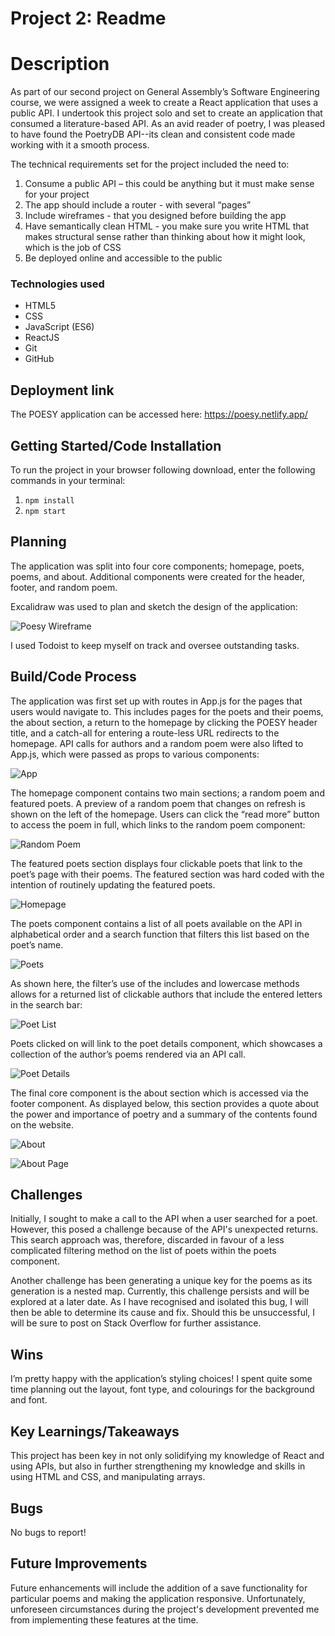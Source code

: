 # Project 2: Readme

# Description

As part of our second project on General Assembly’s Software Engineering course, we were assigned a week to create a React application that uses a public API. I undertook this project solo and set to create an application that consumed a literature-based API. As an avid reader of poetry, I was pleased to have found the PoetryDB API--its clean and consistent code made working with it a smooth process.

The technical requirements set for the project included the need to:

1. Consume a public API – this could be anything but it must make sense for your project
2. The app should include a router - with several “pages”
3. Include wireframes - that you designed before building the app
4. Have semantically clean HTML - you make sure you write HTML that makes structural sense rather than thinking about how it might look, which is the job of CSS
5. Be deployed online and accessible to the public

### Technologies used

- HTML5
- CSS
- JavaScript (ES6)
- ReactJS
- Git
- GitHub

## Deployment link

The POESY application can be accessed here: https://poesy.netlify.app/

## Getting Started/Code Installation

To run the project in your browser following download, enter the following commands in your terminal:

1. `npm install`
2. `npm start`

## Planning

The application was split into four core components; homepage, poets, poems, and about. Additional components were created for the header, footer, and random poem.

Excalidraw was used to plan and sketch the design of the application:

![Poesy Wireframe](./src/components/images/Poesy_Wireframe.png)

I used Todoist to keep myself on track and oversee outstanding tasks.

## Build/Code Process

The application was first set up with routes in App.js for the pages that users would navigate to. This includes pages for the poets and their poems, the about section, a return to the homepage by clicking the POESY header title, and a catch-all for entering a route-less URL redirects to the homepage. API calls for authors and a random poem were also lifted to App.js, which were passed as props to various components:

![App](./src/components/images/App.png)

The homepage component contains two main sections; a random poem and featured poets. A preview of a random poem that changes on refresh is shown on the left of the homepage. Users can click the “read more” button to access the poem in full, which links to the random poem component:

![Random Poem](./src/components/images/Random_Poem.png)

The featured poets section displays four clickable poets that link to the poet’s page with their poems. The featured section was hard coded with the intention of routinely updating the featured poets.

![Homepage](./src/components/images/Homepage.png)

The poets component contains a list of all poets available on the API in alphabetical order and a search function that filters this list based on the poet’s name.

![Poets](./src/components/images/Poets.png)

As shown here, the filter’s use of the includes and lowercase methods allows for a returned list of clickable authors that include the entered letters in the search bar:

![Poet List](./src/components/images/Poets_list.png)

Poets clicked on will link to the poet details component, which showcases a collection of the author’s poems rendered via an API call.

![Poet Details](./src/components/images/Poet_Details.png)

The final core component is the about section which is accessed via the footer component. As displayed below, this section provides a quote about the power and importance of poetry and a summary of the contents found on the website.

![About](./src/components/images/About.png)

![About Page](./src/components/images/About_page.png)

## Challenges

Initially, I sought to make a call to the API when a user searched for a poet. However, this posed a challenge because of the API's unexpected returns. This search approach was, therefore, discarded in favour of a less complicated filtering method on the list of poets within the poets component.

Another challenge has been generating a unique key for the poems as its generation is a nested map. Currently, this challenge persists and will be explored at a later date. As I have recognised and isolated this bug, I will then be able to determine its cause and fix. Should this be unsuccessful, I will be sure to post on Stack Overflow for further assistance.

## Wins

I’m pretty happy with the application’s styling choices! I spent quite some time planning out the layout, font type, and colourings for the background and font.

## Key Learnings/Takeaways

This project has been key in not only solidifying my knowledge of React and using APIs, but also in further strengthening my knowledge and skills in using HTML and CSS, and manipulating arrays.

## Bugs

No bugs to report!

## Future Improvements

Future enhancements will include the addition of a save functionality for particular poems and making the application responsive. Unfortunately, unforeseen circumstances during the project's development prevented me from implementing these features at the time.
